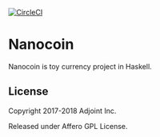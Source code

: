 [![CircleCI](https://circleci.com/gh/tdietert/nanocoin.svg?style=svg)](https://circleci.com/gh/tdietert/nanocoin)

Nanocoin
=========

Nanocoin is toy currency project in Haskell.


License
-------

Copyright 2017-2018 Adjoint Inc.

Released under Affero GPL License.
